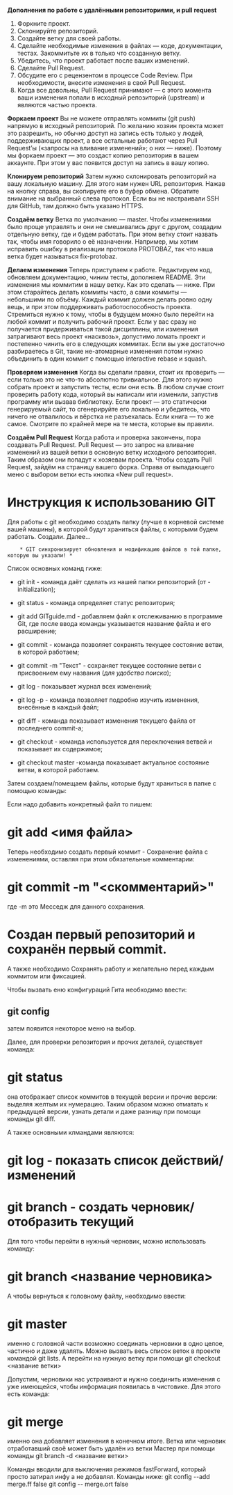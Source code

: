 __Дополнения по работе с удалёнными репозиториями, и pull request__

1.	Форкните проект.
2.	Склонируйте репозиторий.
3.	Создайте ветку для своей работы.
4.	Сделайте необходимые изменения в файлах — коде, документации, тестах. Закоммитьте их в только что созданную ветку.
5.	Убедитесь, что проект работает после ваших изменений.
6.	Сделайте Pull Request.
7.	Обсудите его с рецензентом в процессе Code Review. При необходимости, внесите изменения в свой Pull Request.
8.	Когда все довольны, Pull Request принимают — с этого момента ваши изменения попали в исходный репозиторий (upstream) и являются частью проекта.


__Форкаем проект__
Вы не можете отправлять коммиты (git push) напрямую в исходный репозиторий. По желанию хозяин проекта может это разрешить, но обычно доступ на запись есть только у людей, поддерживающих проект, а все остальные работают через Pull Request’ы («запросы на вливание изменений»; о них — ниже).
Поэтому мы форкаем проект — это создаст копию репозитория в вашем аккаунте. При этом у вас появится доступ на запись в вашу копию.

__Клонируем репозиторий__
Затем нужно склонировать репозиторий на вашу локальную машину. Для этого нам нужен URL репозитория. Нажав на кнопку справа, вы скопируете его в буфер обмена. Обратите внимание на выбранный слева протокол. Если вы не настраивали SSH для GitHub, там должно быть указано HTTPS.

__Создаём ветку__
Ветка по умолчанию — master. Чтобы изменениями было проще управлять и они не смешивались друг с другом, создадим отдельную ветку, где и будем работать. При этом ветку стоит назвать так, чтобы имя говорило о её назначении.
Например, мы хотим исправить ошибку в реализации протокола PROTOBAZ, так что наша ветка будет называться fix-protobaz.

__Делаем изменения__
Теперь приступаем к работе. Редактируем код, обновляем документацию, чиним тесты, дополняем README.
Эти изменения мы коммитим в нашу ветку. Как это сделать — ниже.
При этом старайтесь делать коммиты часто, а сами коммиты — небольшими по объёму. Каждый коммит должен делать ровно одну вещь, и при этом поддерживать работоспособность проекта. Стремиться нужно к тому, чтобы в будущем можно было перейти на любой коммит и получить рабочий проект.
Если у вас сразу не получается придерживаться такой дисциплины, или изменения затрагивают весь проект «насквозь», допустимо ломать проект и постепенно чинить его в следующих коммитах.
Если вы уже достаточно разбираетесь в Git, такие не-атомарные изменения потом нужно объединить в один коммит с помощью interactive rebase и squash.

__Проверяем изменения__
Когда вы сделали правки, стоит их проверить — если только это не что-то абсолютно тривиальное.
Для этого нужно собрать проект и запустить тесты, если они есть. В любом случае стоит проверить работу кода, который вы написали или изменили, запустив программу или вызвав библиотеку.
Если проект — это статически генерируемый сайт, то сгенерируйте его локально и убедитесь, что ничего не отвалилось и вёрстка не разъехалась. Если книга — то же самое. Смотрите по крайней мере на те места, которые вы правили.

__Создаём Pull Request__
Когда работа и проверка закончены, пора создавать Pull Request. Pull Request — это запрос на вливание изменений из вашей ветки в основную ветку исходного репозитория. Таким образом они попадут к хозяевам проекта.
Чтобы создать Pull Request, зайдём на страницу вашего форка. Справа от выпадающего меню с выбором ветки есть кнопка «New pull request».









# Инструкция к использованию GIT

Для работы с git необходимо создать папку (лучше в корневой системе вашей машины), в которой будут храниться файлы, с которыми будем работать. Создали. Далее...
        
        * GIT синхронизирует обновления и модификацию файлов в той папке, которую вы указали! *

Список основных команд гиже:

- git init - команда даёт сделать из нашей папки репозиторий (от - initialization);

- git status - команда определяет статус репозитория;

- git add GITguide.md - добавляем файл к отслеживанию в программе Git, где после ввода команды указывается название файла и его расширение;

- git commit - команда позволяет сохранять текущее состояние ветви, в которой работаем;

- git commit -m "Текст" - сохраняет текущее состояние ветви с присвоением ему названия (*для удобства поиска*);

- git log - показывает журнал всех изменений;

- git log -p - команда позволяет подробно изучить изменения, внесённые в каждый файл;

- git diff - команда показывает изменения текущего файла от последнего commit-а;

- git checkout - команда используется для переключения ветвей и показывает их содержимое;

- git checkout master -команда показывает актуальное состояние ветви, в которой работаем.

Затем создаем/помещаем файлы, которые будут храниться в папке с помощью команды: 

Если надо добавить конкретный файл то пишем: 
# git add <имя файла>

Теперь необходимо создать первый коммит - Сохранение файла с изменениями, оставляя при этом обязательные комментарии:
# git commit -m "<скомментарий>" 
где -m это Месседж для данного сохранения.

# Создан первый репозиторий и сохранён первый commit.

А также необходимо Сохранять работу и желательно перед каждым коммитом или фиксацией.

Чтобы вызвать еню конфигураций Гита необходимо ввести: 
## git config ##
затем появится некоторое меню на выбор.

Далее, для проверки репозитория и прочих деталей, существует команда:

# git status #
она отображает список коммитов в текущей версии и прочие версии: выделяя желтым их нумерацию. Таким образом можно отматать к предыдущей версии, узнать детали и даже разницу при помощи команды git diff.

А также основными клмандами являются:

# git log - показать список действий/изменений

# git branch - создать черновик/отобразить текущий 

Для того чтобы перейти в нужный черновик, можно использовать команду:

# git branch <название черновика>

А чтобы вернуться к головному файлу, необходимо ввести:

# git master 
именно с головной части возможно соединать черновики в одно целое, частично и даже удалять. Можно вызвать весь список веток в проекте командой git lists. А перейти на нужную ветку при помощи git checkout <название ветки>

Допустим, черновики нас устраивают и нужно соединить изменения с уже имеющейся, чтобы информация появилась в чистовике. Для этого есть команда:
# git merge
именно она добавляет изменения в конечном итоге. Ветка или черновик отработавший своё может быть удалён из ветки Мастер при помощи команды git branch -d <название ветки>






Команды вводили для выключения режимов fastForward, который просто затирал инфу а не добавлял. Команды ниже:
git config --add merge.ff false
git config -- merge.ort false

